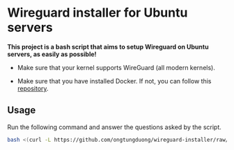# Wireguard installer for Ubuntu servers

**This project is a bash script that aims to setup Wireguard on Ubuntu servers, as easily as possible!**

- Make sure that your kernel supports WireGuard (all modern kernels).

- Make sure that you have installed Docker. If not, you can follow this [repository](https://github.com/ongtungduong/docker-installer).

## Usage

Run the following command and answer the questions asked by the script.

```bash
bash <(curl -L https://github.com/ongtungduong/wireguard-installer/raw/main/wireguard-installer.sh 2>/dev/null)
```
